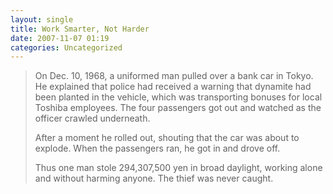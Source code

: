 ```yaml
---
layout: single
title: Work Smarter, Not Harder
date: 2007-11-07 01:19
categories: Uncategorized
---
```


<blockquote>On Dec. 10, 1968, a uniformed man pulled over a bank car in Tokyo. He explained that police had received a warning that dynamite had been planted in the vehicle, which was transporting bonuses for local Toshiba employees. The four passengers got out and watched as the officer crawled underneath.

After a moment he rolled out, shouting that the car was about to explode. When the passengers ran, he got in and drove off.

Thus one man stole 294,307,500 yen in broad daylight, working alone and without harming anyone. The thief was never caught.</blockquote>
<blockquote></blockquote>
